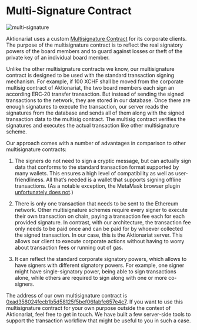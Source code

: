 # Multi-Signature Contract

![multi-signature](https://aktionariat.com/images/old-keys.jpg)

Aktionariat uses a custom [Multisignature Contract](../src/multisig/MultiSig.sol) for its corporate clients. The purpose of the multisignature contract is to reflect the real signatory powers of the board members and to guard against losses or theft of the private key of an individual board member.

Unlike the other multisignature contracts we know, our multisignature contract is designed to be used with the standard transaction signing mechanism. For example, if 100 XCHF shall be moved from the corporate multisig contract of Aktionariat, the two board members each sign an according ERC‑20 transfer transaction. But instead of sending the signed transactions to the network, they are stored in our database. Once there are enough signatures to execute the transaction, our server reads the signatures from the database and sends all of them along with the signed transaction data to the multisig contract. The multisig contract verifies the signatures and executes the actual transaction like other multisignature scheme.

Our approach comes with a number of advantages in comparison to other multisignature contracts:

1. The signers do not need to sign a cryptic message, but can actually sign data that conforms to the standard transaction format supported by many wallets. This ensures a high level of compatibility as well as user-friendliness. All that’s needed is a wallet that supports signing offline transactions. (As a notable exception, the MetaMask browser plugin [unfortunately does not](https://github.com/MetaMask/metamask-extension/issues/7644).)

2. There is only one transaction that needs to be sent to the Ethereum network. Other multisignature schemes require every signer to execute their own transaction on chain, paying a transaction fee each for each provided signature. In contrast, with our architecture, the transaction fee only needs to be paid once and can be paid for by whoever collected the signed transaction. In our case, this is the Aktionariat server. This allows our client to execute corporate actions without having to worry about transaction fees or running out of gas.

3. It can reflect the standard corporate signatory powers, which allows to have signers with different signatory powers. For example, one signer might have single-signatory power, being able to sign transactions alone, while others are required to sign along with one or more co-signers.

The address of our own multisignature contract is [0xad358024fecb1b5d58125f5bef06fabfe657e4c7](https://etherscan.io/address/0xad358024fecb1b5d58125f5bef06fabfe657e4c7#code). If you want to use this multisignature contract for your own purpose outside the context of Aktionariat, feel free to get in touch. We have built a few server-side tools to support the transaction workflow that might be useful to you in such a case.
